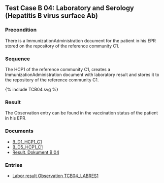 ## Test Case B 04:  Laboratory and Serology (Hepatitis B virus surface Ab)

### Precondition
There is a ImmunizationAdministration document for the patient in his EPR stored on the repository of the reference community C1.

### Sequence
The HCP1 of the reference community C1, creates a ImmunizationAdministration document with laboratory result and stores it to the repository of the reference community C1.

<div>{% include TCB04.svg %}</div>


### Result
The Observation entry can be found in the vaccination status of the patient in his EPR.

### Documents
* [B_D1_HCP1_C1](Bundle-B-D1-HCP1-C1.html)
* [B_D5_HCP1_C1](Bundle-B-D5-HCP1-C1.html)
* [Result. Dokument B 04](Bundle-RDB04.html)

### Entries
* [Labor result Observation TCB04_LABRES1](Observation-TCB04-LABRES.html)

